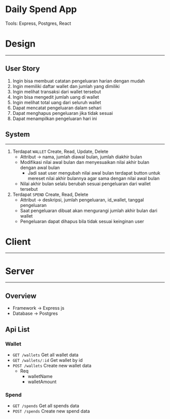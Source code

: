 # Daily Spend App

Tools: Express, Postgres, React

# Design

---

## User Story

1. Ingin bisa membuat catatan pengeluaran harian dengan mudah
2. Ingin memiliki daftar wallet dan jumlah yang dimiliki
3. Ingin melihat transaksi dari wallet tersebut
4. Ingin bisa mengedit jumlah uang di wallet
5. Ingin melihat total uang dari seluruh wallet
6. Dapat mencatat pengeluaran dalam sehari
7. Dapat menghapus pengeluaran jika tidak sesuai
8. Dapat menampilkan pengeluaran hari ini

## System

---

1. Terdapat `WALLET` Create, Read, Update, Delete
    - Attribut → nama, jumlah diawal bulan, jumlah diakhir bulan
    - Modifikasi nilai awal bulan dan menyesuaikan nilai akhir bulan dengan awal bulan
        - Jadi saat user mengubah nilai awal bulan terdapat button untuk mereset nilai akhir bulannya agar sama dengan nilai awal bulan
    - Nilai akhir bulan selalu berubah sesuai pengeluaran dari wallet tersebut
2. Terdapat `SPEND` Create, Read, Delete
    - Attribut → deskripsi, jumlah pengeluaran, id_wallet, tanggal pengeluaran
    - Saat pengeluaran dibuat akan mengurangi jumlah akhir bulan dari wallet
    - Pengeluaran dapat dihapus bila tidak sesuai keinginan user

# Client

---

# Server

---

## Overview

- Framework → Express js
- Database → Postgres

## Api List

### Wallet

- `GET /wallets` Get all wallet data
- `GET /wallets/:id` Get wallet by id
- `POST /wallets` Create new wallet data
    - Req
        - walletName
        - walletAmount

### Spend

- `GET /spends` Get all spends data
- `POST /spends` Create new spend data